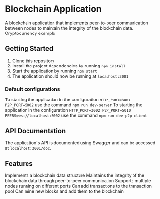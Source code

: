 # Blockchain Application
A blockchain application that implements peer-to-peer communication between nodes to maintain the integrity of the blockchain data.
Cryptocurrency example

## Getting Started
1. Clone this repository
2. Install the project dependencies by running `npm install`
3. Start the application by running `npm start`
4. The application should now be running at `localhost:3001`

### Default configurations
To starting the application in the configuration `HTTP_PORT=3001 P2P_PORT=5002` use the command  `npm run dev-server`
To starting the application in the configuration `HTTP_PORT=3002 P2P_PORT=5010 PEERS=ws://localhost:5002` use the command  `npm run dev-p2p-client`
## API Documentation
The application's API is documented using Swagger and can be accessed at `localhost:3001/doc`.

## Features
Implements a blockchain data structure
Maintains the integrity of the blockchain data through peer-to-peer communication
Supports multiple nodes running on different ports
Can add transactions to the transaction pool
Can mine new blocks and add them to the blockchain